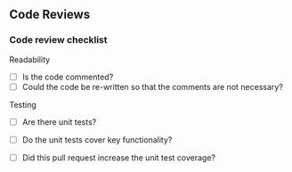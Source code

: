 ## Code Reviews

### Code review checklist 

Readability

- [ ] Is the code commented?
- [ ] Could the code be re-written so that the comments are not necessary?

Testing

- [ ] Are there unit tests?
- [ ] Do the unit tests cover key functionality? 
- [ ] Did this pull request increase the unit test coverage?


